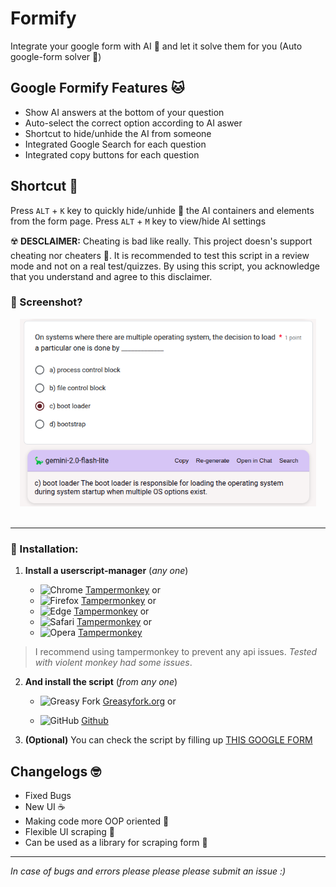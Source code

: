 # Formify

Integrate your google form with AI 🚀 and let it solve them for you (Auto google-form solver 🐍)

## Google Formify Features 🐱

- Show AI answers at the bottom of your question
- Auto-select the correct option according to AI aswer
- Shortcut to hide/unhide the AI from someone
- Integrated Google Search for each question
- Integrated copy buttons for each question

## Shortcut 🐬

Press `ALT` + `K` key to quickly hide/unhide 🪼 the AI containers and elements from the form page.
Press `ALT` + `M` key to view/hide AI settings

☢️ **DESCLAIMER:** Cheating is bad like really. This project doesn's support cheating nor cheaters 🫵. It is recommended to test this script in a review mode and not on a real test/quizzes. By using this script, you acknowledge that you understand and agree to this disclaimer.

### 📸 Screenshot?

<p align="center">
    <img src="./img/image.png" height="300px" title="Why, once I met this guy who knew this guy who knew this guy who knew this guy who knew this guy who knew this guy who knew this guy who knew this guy who knew this guy who knew this guy who knew this guy who knew this guy who knew this guy who knew this guy who knew this guy who knew this guy who knew this guy's cousin... 👀">
    <br><br>
</p>

---

### 🤌 Installation:

1.  **Install a userscript-manager** (_any one_)

    - ![Chrome](https://raw.githubusercontent.com/alrra/browser-logos/main/src/chrome/chrome_16x16.png) [Tampermonkey](https://chrome.google.com/webstore/detail/tampermonkey/dhdgffkkebhmkfjojejmpbldmpobfkfo) or
    - ![Firefox](https://raw.githubusercontent.com/alrra/browser-logos/main/src/firefox/firefox_16x16.png) [Tampermonkey](https://addons.mozilla.org/firefox/addon/tampermonkey/) or
    - ![Edge](https://raw.githubusercontent.com/alrra/browser-logos/main/src/edge/edge_16x16.png) [Tampermonkey](https://microsoftedge.microsoft.com/addons/detail/tampermonkey/dhhkcnkncnogfoefnondnaogonpedlnh) or
    - ![Safari](https://raw.githubusercontent.com/alrra/browser-logos/main/src/safari/safari_16x16.png) [Tampermonkey](https://apps.apple.com/app/tampermonkey/id1482490089) or
    - ![Opera](https://raw.githubusercontent.com/alrra/browser-logos/main/src/opera/opera_16x16.png) [Tampermonkey](https://addons.opera.com/extensions/details/tampermonkey-beta/)

> I recommend using tampermonkey to prevent any api issues. _Tested with violent monkey had some issues_.

2. **And install the script** (_from any one_)

   - ![Greasy Fork](https://www.google.com/s2/favicons?sz=16&domain=greasyfork.org) [Greasyfork.org](https://greasyfork.org/en/scripts/480209-google-formify) or

   - ![GitHub](https://www.google.com/s2/favicons?sz=8&domain=github.com) [Github](https://github.com/rohitaryal/Formify/raw/refs/heads/main/dist/formify.user.js)

3. **(Optional)** You can check the script by filling up [THIS GOOGLE FORM](https://docs.google.com/forms/d/e/1FAIpQLSd5A4xLjNMmo9MxlMRSXYBiAd66eIHkrCInFNZ9aCs4HLIiyw/viewform)

## Changelogs 🤓

- Fixed Bugs
- New UI ☕
- Making code more OOP oriented 🐢
- Flexible UI scraping 🍭
- Can be used as a library for scraping form 🍷

---

_In case of bugs and errors please please please submit an issue :)_
